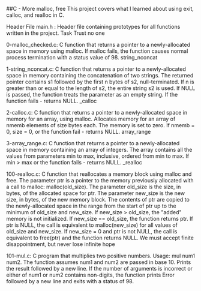 ##C - More malloc, free
This project covers what I learned about using exit, calloc, and realloc in C.

Header File
main.h : Header file containing prototypes for all functions written in the project.
Task
Trust no one

0-malloc_checked.c: C function that returns a pointer to a newly-allocated space in memory using malloc. If malloc fails, the function causes normal process termination with a status value of 98.
string_nconcat

1-string_nconcat.c: C function that returns a pointer to a newly-allocated space in memory containing the concatenation of two strings.
The returned pointer contains s1 followed by the first n bytes of s2, null-terminated.
If n is greater than or equal to the length of s2, the entire string s2 is used.
If NULL is passed, the function treats the parameter as an empty string.
If the function fails - returns NULL.
_calloc

2-calloc.c: C function that returns a pointer to a newly-allocated space in memory for an array, using malloc.
Allocates memory for an array of nmemb elements of size bytes each.
The memory is set to zero.
If nmemb = 0, size = 0, or the function fail - returns NULL.
array_range

3-array_range.c: C function that returns a pointer to a newly-allocated space in memory containing an array of integers.
The array contains all the values from parameters min to max, inclusive, ordered from min to max.
If min > max or the function fails - returns NULL.
_realloc

100-realloc.c: C function that reallocates a memory block using malloc and free.
The parameter ptr is a pointer to the memory previously allocated with a call to malloc: malloc(old_size).
The parameter old_size is the size, in bytes, of the allocated space for ptr.
The parameter new_size is the new size, in bytes, of the new memory block.
The contents of ptr are copied to the newly-allocated space in the range from the start of ptr up to the minimum of old_size and new_size.
If new_size > old_size, the "added" memory is not initialized.
If new_size == old_size, the function returns ptr.
If ptr is NULL, the call is equivalent to malloc(new_size) for all values of old_size and new_size.
If new_size = 0 and ptr is not NULL, the call is equivalent to free(ptr) and the function returns NULL.
We must accept finite disappointment, but never lose infinite hope

101-mul.c: C program that multiplies two positive numbers.
Usage: mul num1 num2.
The function assumes num1 and num2 are passed in base 10.
Prints the result followed by a new line.
If the number of arguments is incorrect or either of num1 or num2 contains non-digits, the function prints Error followed by a new line and exits with a status of 98.
